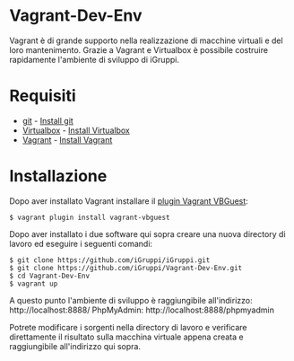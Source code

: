 # Vagrant-Dev-Env
Vagrant è di grande supporto nella realizzazione di macchine virtuali e del loro mantenimento. 
Grazie a Vagrant e Virtualbox è possibile costruire rapidamente l'ambiente di sviluppo di iGruppi.

# Requisiti
- [git](https://git-scm.com) - [Install git](https://git-scm.com/book/it/v1/Per-Iniziare-Installare-Git)
- [Virtualbox](https://www.virtualbox.org) - [Install Virtualbox](https://www.virtualbox.org/wiki/Downloads)
- [Vagrant](https://www.vagrantup.com) - [Install Vagrant](https://www.vagrantup.com/intro/getting-started/install.html)

# Installazione
Dopo aver installato Vagrant installare il [plugin Vagrant VBGuest](https://github.com/dotless-de/vagrant-vbguest):
```
$ vagrant plugin install vagrant-vbguest
```

Dopo aver installato i due software qui sopra creare una nuova directory di lavoro ed eseguire i seguenti comandi:
```
$ git clone https://github.com/iGruppi/iGruppi.git
$ git clone https://github.com/iGruppi/Vagrant-Dev-Env.git
$ cd Vagrant-Dev-Env
$ vagrant up
```
A questo punto l'ambiente di sviluppo è raggiungibile all'indirizzo:
http://localhost:8888/
PhpMyAdmin: http://localhost:8888/phpmyadmin

Potrete modificare i sorgenti nella directory di lavoro e verificare direttamente il risultato sulla macchina virtuale appena creata e raggiungibile all'indirizzo qui sopra.
